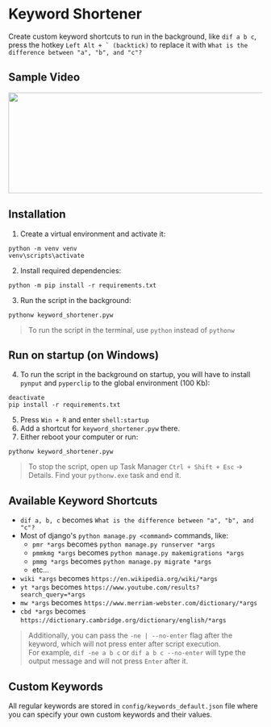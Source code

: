 # Keyword Shortener

Create custom keyword shortcuts to run in the background, like `dif a b c`, press the hotkey ``Left Alt + ` (backtick)`` to replace it with `What is the difference between "a", "b", and "c"?`


## Sample Video
<img src="./media/sample.gif" width="650" height="200"></img>


## Installation
1. Create a virtual environment and activate it:
```
python -m venv venv
venv\scripts\activate
```
2. Install required dependencies:
```
python -m pip install -r requirements.txt
```
3. Run the script in the background:
```
pythonw keyword_shortener.pyw
```
> To run the script in the terminal, use `python` instead of `pythonw`


## Run on startup (on Windows)
4. To run the script in the background on startup, you will have to install `pynput` and `pyperclip` to the global environment (100 Kb):
```
deactivate
pip install -r requirements.txt
```
5. Press `Win + R` and enter `shell:startup`
1. Add a shortcut for `keyword_shortener.pyw` there.
1. Either reboot your computer or run:
```
pythonw keyword_shortener.pyw
```
> To stop the script, open up Task Manager `Ctrl + Shift + Esc` -> Details. Find your `pythonw.exe` task and end it.


## Available Keyword Shortcuts
* `dif a, b, c` becomes `What is the difference between "a", "b", and "c"?`
* Most of django's `python manage.py <command>` commands, like:
    - `pmr *args` becomes `python manage.py runserver *args`
    - `pmmkmg *args` becomes `python manage.py makemigrations *args`
    - `pmmg *args` becomes `python manage.py migrate *args`
    - etc...
* `wiki *args` becomes `https://en.wikipedia.org/wiki/*args`
* `yt *args` becomes `https://www.youtube.com/results?search_query=*args`
* `mw *args` becomes `https://www.merriam-webster.com/dictionary/*args`
* `cbd *args` becomes `https://dictionary.cambridge.org/dictionary/english/*args`

> Additionally, you can pass the `-ne | --no-enter` flag after the keyword, which will not press enter after script execution.
<br>For example, `dif -ne a b c` or `dif a b c --no-enter` will type the output message and will not press `Enter` after it.


## Custom Keywords
All regular keywords are stored in `config/keywords_default.json` file where you can specify your own custom keywords and their values.
